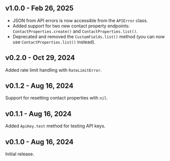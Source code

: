 ## v1.0.0 - Feb 26, 2025

- JSON from API errors is now accessible from the `APIError` class.
- Added support for two new contact property endpoints: `ContactProperties.create()` and `ContactProperties.list()`.
- Deprecated and removed the `CustomFields.list()` method (you can now use `ContactProperties.list()` instead).

## v0.2.0 - Oct 29, 2024

Added rate limit handling with `RateLimitError`.

## v0.1.2 - Aug 16, 2024

Support for resetting contact properties with `nil`.

## v0.1.1 - Aug 16, 2024

Added `ApiKey.test` method for testing API keys.

## v0.1.0 - Aug 16, 2024

Initial release.
